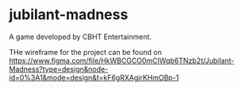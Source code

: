 # jubilant-madness
A game developed by CBHT Entertainment.


THe wireframe for the project can be found on https://www.figma.com/file/HkWBCGCO0mCIWqb6TNzb2t/Jubilant-Madness?type=design&node-id=0%3A1&mode=design&t=kF6gRXAgjrKHmOBp-1
